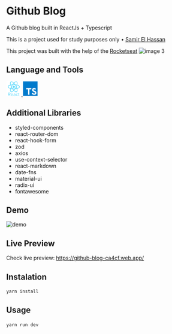 # Github Blog

A Github blog built in ReactJs + Typescript

This is a project used for study purposes only • [Samir El Hassan](https://github.com/samirelhassann)

This project was built with the help of the [Rocketseat](https://www.rocketseat.com.br/) ![image 3](https://user-images.githubusercontent.com/91634008/206936638-05d22d2f-4c3a-4f45-861f-ff6fe1db990d.png)


## Language and Tools

<p align="left"> <a href="https://reactjs.org/" target="_blank" rel="noreferrer"> <img src="https://raw.githubusercontent.com/devicons/devicon/master/icons/react/react-original-wordmark.svg" alt="react" width="40" height="40"/> </a> <a href="https://www.typescriptlang.org/" target="_blank" rel="noreferrer"> <img src="https://raw.githubusercontent.com/devicons/devicon/master/icons/typescript/typescript-original.svg" alt="typescript" width="40" height="40"/> </a> </p>

## Additional Libraries

- styled-components
- react-router-dom
- react-hook-form
- zod
- axios
- use-context-selector
- react-markdown
- date-fns
- material-ui
- radix-ui
- fontawesome


## Demo

![demo](https://user-images.githubusercontent.com/91634008/218635543-7c23d136-2a58-4b08-ac00-391a59c0fee8.gif)

## Live Preview

Check live preview: https://github-blog-ca4cf.web.app/


## Instalation

```bash
yarn install
```

## Usage

```bash
yarn run dev
```
